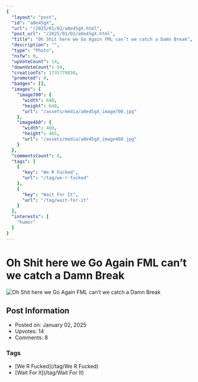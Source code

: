 ```yaml
---
{
  "layout": "post",
  "id": "a0e45gX",
  "url": "/2025/01/02/a0e45gX.html",
  "post_url": "/2025/01/02/a0e45gX.html",
  "title": "Oh Shit here we Go Again FML can’t we catch a Damn Break",
  "description": "",
  "type": "Photo",
  "nsfw": 0,
  "upVoteCount": 14,
  "downVoteCount": 54,
  "creationTs": 1735779030,
  "promoted": 0,
  "badges": [],
  "images": {
    "image700": {
      "width": 640,
      "height": 648,
      "url": "/assets/media/a0e45gX_image700.jpg"
    },
    "image460": {
      "width": 460,
      "height": 465,
      "url": "/assets/media/a0e45gX_image460.jpg"
    }
  },
  "commentsCount": 8,
  "tags": [
    {
      "key": "We R Fucked",
      "url": "/tag/we-r-fucked"
    },
    {
      "key": "Wait For It",
      "url": "/tag/wait-for-it"
    }
  ],
  "interests": [
    "humor"
  ]
}
---
```


# Oh Shit here we Go Again FML can’t we catch a Damn Break

![Oh Shit here we Go Again FML can’t we catch a Damn Break](/assets/media/a0e45gX_image700.jpg)

## Post Information

- Posted on: January 02, 2025
- Upvotes: 14
- Comments: 8

### Tags

- [We R Fucked](/tag/We R Fucked)
- [Wait For It](/tag/Wait For It)
